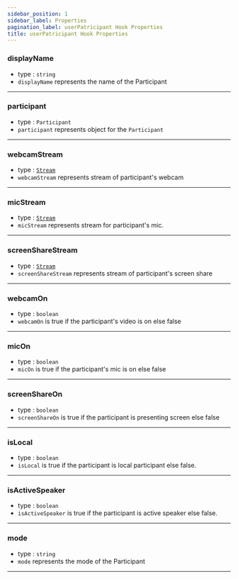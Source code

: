 ```yaml
---
sidebar_position: 1
sidebar_label: Properties
pagination_label: userPatricipant Hook Properties
title: userPatricipant Hook Properties
---
```


<div class="sdk-api-ref-only-h4">

### displayName

- type : `string`
- `displayName` represents the name of the Participant

---

### participant

- type : `Participant`
- `participant` represents object for the `Participant`

---

### webcamStream

- type : [`Stream`](../stream-class/introduction)
- `webcamStream` represents stream of participant's webcam

---

### micStream

- type : [`Stream`](../stream-class/introduction)
- `micStream` represents stream for participant's mic.

---

### screenShareStream

- type : [`Stream`](../stream-class/introduction)
- `screenShareStream` represents stream of participant's screen share

---

### webcamOn

- type : `boolean`
- `webcamOn` is true if the participant's video is on else false

---

### micOn

- type : `boolean`
- `micOn` is true if the participant's mic is on else false

---

### screenShareOn

- type : `boolean`
- `screenShareOn` is true if the participant is presenting screen else false

---

### isLocal

- type : `boolean`
- `isLocal` is true if the participant is local participant else false.

---

### isActiveSpeaker

- type : `boolean`
- `isActiveSpeaker` is true if the participant is active speaker else false.

---

### mode

- type : `string`
- `mode` represents the mode of the Participant

---

</div>
